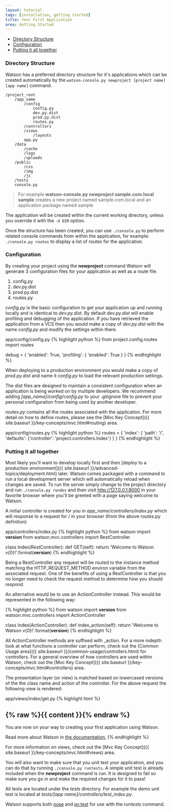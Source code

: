 ```yaml
---
layout: tutorial
tags: [installation, getting started]
title: Your First Application
area: Getting Started
---
```

<section>


* [Directory Structure](#directory-structure)
* [Configuration](#configuration)
* [Putting it all together](#putting-it-all-together)

### <a id="directory-structure"></a>Directory Structure

Watson has a preferred directory structure for it's applications which can be created automatically by the `watson-console.py newproject [project name] [app name]` command.

	/project_root
		/app_name
			/config
				config.py
				dev.py.dist
				prod.py.dist
				routes.py
			/controllers
			/views
				/layouts
			app.py
		/data
			/cache
			/logs
			/uploads
		/public
			/css
			/img
			/js
		/tests
		console.py

> For example **watson-console.py newproject sample.com.local sample** creates a new project named sample.com.local and an application package named sample

The application will be created within the current working directory, unless you override it with the `-d DIR` option.

Once the structure has been created, you can use `./console.py` to perform related console commands from within the application, for example: `./console.py routes` to display a list of routes for the application.

### <a id="configuration"></a>Configuration

By creating your project using the **newproject** command Watson will generate 3 configuration files for your application as well as a route file.

1. config.py
2. dev.py.dist
3. prod.py.dist
4. routes.py

*config.py* is the basic configuration to get your application up and running locally and is identical to *dev.py.dist*. By default *dev.py.dist* will enable profiling and debugging of the application.
If you have retrieved the application from a VCS then you would make a copy of *dev.py.dist* with the name *config.py* and modify the settings within there.

<span class="sub">app/config/config.py</span>
{% highlight python %}
from project.config.routes import routes

debug = {
    'enabled': True,
    'profiling': {
        'enabled': True
    }
}
{% endhighlight %}

When deploying to a production environment you would make a copy of *prod.py.dist* and name it *config.py* to load the relevant production settings.

The dist files are designed to maintain a consistent configuration when an application is being worked on by multiple developers. We recommend adding *[app_name]/config/config.py* to your .gitignore file to prevent your personal configuration from being used by another developer.

*routes.py* contains all the routes associated with the application. For more detail on how to define routes, please see the [Mvc Key Concept]({{ site.baseurl }}/key-concepts/mvc.html#routing) area.

<span class="sub">app/config/routes.py</span>
{% highlight python %}
routes = {
    'index': {
        'path': '/',
        'defaults': {'controller': 'project.controllers.Index'}
    }
}
{% endhighlight %}


### <a id="putting-it-all-together"></a>Putting it all together

Most likely you'll want to develop locally first and then [deploy to a production environment]({{ site.baseurl }}/advanced-topics/deployment.html) later. Watson comes packaged with a command to run a local development server which will automatically reload when changes are saved. To run the server simply change to the project directory and run `./console.py rundev` and then visit http://127.0.0.1:8000 in your favorite browser where you'll be greeted with a page saying welcome to Watson.

A initial controller is created for you in *app_name/controllers/index.py* which will response to a request for / in your browser (from the above routes.py definition)

<span class="sub">app/controllers/index.py</span>
{% highlight python %}
from watson import __version__
from watson.mvc.controllers import RestController

class Index(RestController):
    def GET(self):
        return 'Welcome to Watson v{0}!'.format(__version__)
{% endhighlight %}

Being a RestController any request will be routed to the instance method matching the HTTP\_REQUEST\_METHOD environ variable from the associated request. One of the benefits of using a RestController is that you no longer need to check the request method to determine how you should respond.

An alternative would be to use an ActionController instead. This would be represented in the following way:

{% highlight python %}
from watson import __version__
from watson.mvc.controllers import ActionController

class Index(ActionController):
    def index_action(self):
        return 'Welcome to Watson v{0}!'.format(__version__)
{% endhighlight %}

All ActionController methods are suffixed with _action. For a more indepth look at what functions a controller can perform, check out the [Common Usage area]({{ site.baseurl }}/common-usage/controllers.html) for controllers. For a general overview of how controllers are used within Watson, check out the [Mvc Key Concept]({{ site.baseurl }}/key-concepts/mvc.html#controllers) area.

The presentation layer (or view) is matched based on lowercased versions of the the class name and action of the controller. For the above request the following view is rendered:

<span class="sub">app/views/index/get.py</span>
{% highlight html %}
<!DOCTYPE html>
<html>
    <head>
        <title>Welcome to Watson!</title>
    </head>
    <body>
        <h1>{% raw %}{{ content }}{% endraw %}</h1>
        <p>You are now on your way to creating your first application using Watson.</p>
        <p>Read more about Watson in <a href="http://simoncoulton.github.io/watson/">the documentation.</a>
    </body>
</html>
{% endhighlight %}

For more information on views, check out the [Mvc Key Concept]({{ site.baseurl }}/key-concepts/mvc.html#views) area.

You will also want to make sure that you unit test your application, and you can do that by running `./console.py runtests`. A simple unit test is already included when the **newproject** command is run. It is designed to fail so make sure you go in and make the required changes for it to pass!

All tests are located under the *tests* directory. For example the demo unit test is located at *tests/[app name]/controllers/test_index.py*.

Watson supports both [nose](https://nose.readthedocs.org/en/latest/) and [py.test](http://pytest.org/latest/) for use with the *runtests* command.

</section>